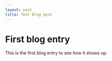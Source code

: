 ```yaml
---
layout: post
title: Test Blog post
---
```

# First blog entry
This is the first blog entry to see how it shows up.
